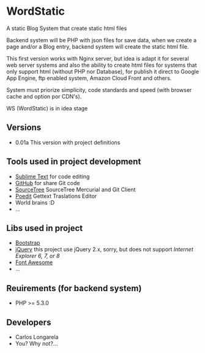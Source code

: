 WordStatic
==========

A static Blog System that create static html files

Backend system will be PHP with json files for save data, when we create a page and/or a Blog entry, backend system will create the static html file.

This first version works with Nginx server, but idea is adapt it for several web server systems and also the ability to create html files for systems that only support html (without PHP nor Database), for publish it direct to Google App Engine, ftp enabled system, Amazon Cloud Front and others.

System must priorize simplicity, code standards and speed (with browser cache and option por CDN's).

WS (WordStatic) is in idea stage

## Versions

+ 0.01a This version with project definitions

## Tools used in project development
+ [Sublime Text](http://www.sublimetext.com/ "Sublime Text") for code editing
+ [GitHub](https://github.com/ "GitHub") for share Git code
+ [SourceTree](http://www.sourcetreeapp.com/ "SourceTree") SourceTree Mercurial and Git Client
+ [Poedit](http://poedit.net/ "Poedit") Gettext Traslations Editor
+ World brains :D
+ ...

## Libs used in project
+ [Bootstrap](http://getbootstrap.com/ "Bootstrap")
+ [jQuery](http://jquery.com/ "jQuery") this project use jQuery 2.x, sorry, but does not support *Internet Explorer 6, 7, or 8*
+ [Font Awesome](http://fontawesome.io/ "Font Awesome")
+ ...

## Reuirements (for backend system)
+ PHP >= 5.3.0

## Developers
+ Carlos Longarela <carlos at longarela dot eu>
+ You? Why not?...
